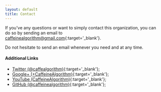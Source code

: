 ```yaml
---
layout: default
title: Contact
---
```


If you've any questions or want to simply contact this organization, you can do so by sending an email to [caffeinealgorithm@gmail.com](mailto:caffeinealgorithm@gmail.com){:target='_blank'}.

Do not hesitate to send an email whenever you need and at any time.

#### Additional Links

* [Twitter (@caffealgorithm)](https://twitter.com/caffealgorithm){:target='_blank'};
* [Google+ (+CaffeineAlgorithm)](https://plus.google.com/+CaffeineAlgorithm){:target='_blank'};
* [YouTube (CaffeineAlgorithm)](https://www.youtube.com/c/CaffeineAlgorithm){:target='_blank'};
* [GitHub (@caffeinealgorithm)](https://github.com/caffeinealgorithm){:target='_blank'};